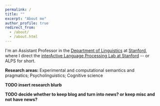 ```yaml
---
permalink: /
title: ""
excerpt: "About me"
author_profile: true
redirect_from: 
  - /about/
  - /about.html
---
```


I'm an Assistant Professor in the [Department of Linguistics](https://linguistics.stanford.edu/) at [Stanford](https://www.stanford.edu/), where I direct the [interActive Language Processing Lab at Stanford](http://alpslab.stanford.edu/) -- or ALPS for short. 

**Research areas:** Experimental and computational semantics and pragmatics; Psycholinguistics; Cognitive science

**TODO insert research blurb**

**TODO decide whether to keep blog and turn into news? or keep misc and not have news?**
